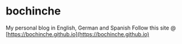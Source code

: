 # bochinche

My personal blog in English, German and Spanish
Follow this site @ [https://bochinche.github.io](https://bochinche.github.io)


